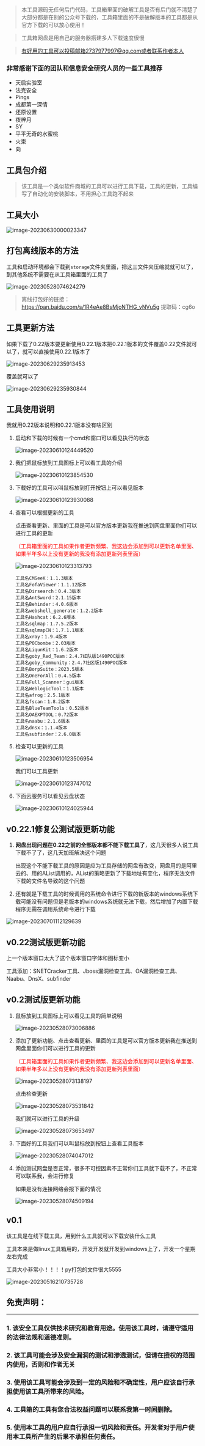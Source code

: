 > 本工具源码无任何后门代码，工具箱里面的破解工具是否有后门就不清楚了大部分都是在别的公众号下载的，工具箱里面的不是破解版本的工具都是从官方下载的可以放心使用！

> 工具箱网盘是用自己的服务器搭建多人下载速度很慢

> 有好用的工具可以投稿邮箱2737977997@qq.com或者联系作者本人

### 非常感谢下面的团队和信息安全研究人员的一些工具推荐
- 天启实验室
- 法克安全
- Pings
- 成都第一深情
- 还原设置
- 夜梓月
- SY
- 平平无奇的水蜜桃
- 火柬
- 向






## 工具包介绍

> 该工具是一个类似软件商城的工具可以进行工具下载，工具的更新，工具编写了自动化的安装脚本，不用担心工具跑不起来

## 工具大小

![image-20230630000023347](https://zssnp-1301606049.cos.ap-nanjing.myqcloud.com/img/image-20230630000023347.png)


## 打包离线版本的方法

工具和启动环境都会下载到`storage`文件夹里面，把这三文件夹压缩就就可以了，到其他系统不需要在从工具箱里面的工具了

![image-20230528074624279](https://zssnp-1301606049.cos.ap-nanjing.myqcloud.com/img/image-20230528074624279.png)

> 离线打包好的链接：https://pan.baidu.com/s/1R4eAe8BsMjoNTHG_vNVu5g 提取码：cg6o


## 工具更新方法

如果下载了0.22版本要更新使用0.22.1版本把0.22.1版本的文件覆盖0.22文件就可以了，就可以直接使用0.22.1版本了

![image-20230629235913453](https://zssnp-1301606049.cos.ap-nanjing.myqcloud.com/img/image-20230629235913453.png)

覆盖就可以了

![image-20230629235930844](https://zssnp-1301606049.cos.ap-nanjing.myqcloud.com/img/image-20230629235930844.png)

## 工具使用说明

我就用0.22版本说明和0.22.1版本没有啥区别

1. 启动和下载的时候有一个cmd和窗口可以看见执行的状态

   ![image-20230610124449520](https://zssnp-1301606049.cos.ap-nanjing.myqcloud.com/img/image-20230610124449520.png)

2. 我们把鼠标放到工具图标上可以看工具的介绍

   ![image-20230610123854530](https://zssnp-1301606049.cos.ap-nanjing.myqcloud.com/img/image-20230610123854530.png)

3. 下载好的工具可以叫鼠标放到打开按钮上可以看见版本

   ![image-20230610123930088](https://zssnp-1301606049.cos.ap-nanjing.myqcloud.com/img/image-20230610123930088.png)

4. 查看可以根据更新的工具

   点击查看更新、里面的工具是可以官方版本更新我在推送到网盘里面你们可以进行工具的更新

   <font color=FF0000> （工具箱里面的工具如果作者更新频繁、我这边会添加到可以更新名单里面、如果半年多以上没有更新的我没有添加更新列表里面） </font>

   ![image-20230610123313793](https://zssnp-1301606049.cos.ap-nanjing.myqcloud.com/img/image-20230610123313793.png)

    ```
   工具名CMSeeK：1.1.3版本
   工具名FofaViewer：1.1.12版本
   工具名Dirsearch：0.4.3版本
   工具名AntSword：2.1.15版本
   工具名Behinder：4.0.6版本
   工具名webshell_generate：1.2.2版本
   工具名Hashcat：6.2.6版本
   工具名sqlmap：1.7.5.2版本
   工具名sqlmapCN：1.7.1.1版本
   工具名xray：1.9.4版本
   工具名POCbombe：2.03版本
   工具名LiqunKit：1.6.2版本
   工具名goby_Red_Team：2.4.7红队版1490POC版本
   工具名goby_Community：2.4.7社区版1490POC版本
   工具名BorpSuite：2023.5版本
   工具名OneForAll：0.4.5版本
   工具名Full_Scanner：gui版本
   工具名WeblogicTool：1.1版本
   工具名afrog：2.5.1版本
   工具名fscan：1.8.2版本
   工具名BlueTeamTools：0.52版本
   工具名OAEXPTOOL：0.72版本
   工具名naabu：2.1.6版本
   工具名dnsx：1.1.4版本
   工具名subfinder：2.6.0版本
    ```

5. 检查可以更新的工具

   ![image-20230610123506954](https://zssnp-1301606049.cos.ap-nanjing.myqcloud.com/img/image-20230610123506954.png)

   我们可以工具更新

   ![image-20230610123747012](https://zssnp-1301606049.cos.ap-nanjing.myqcloud.com/img/image-20230610123747012.png)

6. 下面云服务可以看见云盘状态

   ![image-20230610124025944](https://zssnp-1301606049.cos.ap-nanjing.myqcloud.com/img/image-20230610124025944.png)

## v0.22.1修复公测试版更新功能

1. **网盘出现问题在0.22之前的全部版本都不能下载工具了**，这几天很多人说工具下载不了了，这几天加班解决这个问题

   出现这个不能下载工具的原因是应为工具存储的网盘有改变，网盘用的是阿里云的、用的AList调用的，AList的策略更新了下载地址有变化，程序无法文件下载的文件名导致的这个问题

2. 还有就是下载工具的时候调用的系统命令进行下载的新版本的windows系统下载可能没有问题但是老版本的windows系统就无法下载，然后增加了内置下载程序无需在调用系统命令进行下载

![image-20230701112129639](https://zssnp-1301606049.cos.ap-nanjing.myqcloud.com/img/image-20230701112129639.png)

## v0.22测试版更新功能

上一个版本窗口太大了这个版本窗口字体和图标变小

工具添加：SNETCracker工具、Jboss漏洞检查工具、OA漏洞检查工具、Naabu、DnsX、subfinder 

## v0.2测试版更新功能

1. 鼠标放到工具图标上可以看见工具的简单说明

   ![image-20230528073006886](https://zssnp-1301606049.cos.ap-nanjing.myqcloud.com/img/image-20230528073006886.png)

2. 添加了更新功能、点击查看更新、里面的工具是可以官方版本更新我在推送到网盘里面你们可以进行工具的更新

   <font color=FF0000> （工具箱里面的工具如果作者更新频繁、我这边会添加到可以更新名单里面、如果半年多以上没有更新的我没有添加更新列表里面） </font>

   ![image-20230528073138197](https://zssnp-1301606049.cos.ap-nanjing.myqcloud.com/img/image-20230528073138197.png)

   点击检查更新

   ![image-20230528073531842](https://zssnp-1301606049.cos.ap-nanjing.myqcloud.com/img/image-20230528073531842.png)

   我们就可以进行工具的升级

   ![image-20230528073653497](https://zssnp-1301606049.cos.ap-nanjing.myqcloud.com/img/image-20230528073653497.png)

3. 下面好的工具我们可以叫鼠标放到按钮上查看工具版本

   ![image-20230528074047012](https://zssnp-1301606049.cos.ap-nanjing.myqcloud.com/img/image-20230528074047012.png)

4. 添加测试网盘是否正常，很多不可控因素不正常你们工具就下载不了，不正常可以联系我，会进行修复

   如果是没有连接网络会报下面的情况

   ![image-20230528074509194](https://zssnp-1301606049.cos.ap-nanjing.myqcloud.com/img/image-20230528074509194.png)





## v0.1

该工具是在线下载工具，用到什么工具就可以下载安装什么工具

工具本来是做linux工具箱用的，开发开发就开发到windows上了，开发一个星期左右完成

工具大小非常小！！！！py打包的文件很大5555

![image-20230516210735728](https://zssnp-1301606049.cos.ap-nanjing.myqcloud.com/img/image-20230516210735728.png)


## 免责声明：

***
### 1. 该安全工具仅供技术研究和教育用途。使用该工具时，请遵守适用的法律法规和道德准则。
### 2. 该工具可能会涉及安全漏洞的测试和渗透测试，但请在授权的范围内使用，否则和作者无关
### 3. 使用该工具可能会涉及到一定的风险和不确定性，用户应该自行承担使用该工具所带来的风险。
### 4. 工具箱的工具有您合法权益问题可以联系我第一时间删除。
### 5. 使用本工具的用户应自行承担一切风险和责任。开发者对于用户使用本工具所产生的后果不承担任何责任。
